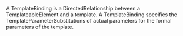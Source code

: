 A TemplateBinding is a DirectedRelationship between a TemplateableElement and a template. A TemplateBinding specifies the TemplateParameterSubstitutions of actual parameters for the formal parameters of the template.